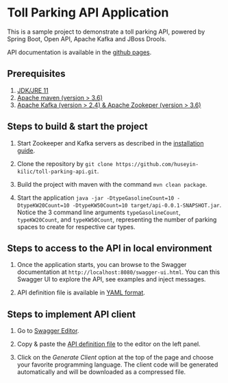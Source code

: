 # Toll Parking API Application

This is a sample project to demonstrate a toll parking API, powered by Spring Boot, Open API, Apache Kafka and JBoss Drools.

API documentation is available in the [github pages](https://huseyin-kilic.github.io/toll-parking-api/).

## Prerequisites 

1. [JDK/JRE 11](https://maven.apache.org/install.html)
2. [Apache maven (version > 3.6)](https://kafka.apache.org/quickstart)
3. [Apache Kafka (version > 2.4) & Apache Zookeper (version > 3.6)](https://kafka.apache.org/quickstart)

## Steps to build & start the project

1. Start Zookeeper and Kafka servers as described in the [installation guide](https://kafka.apache.org/quickstart).

2. Clone the repository by `git clone https://github.com/huseyin-kilic/toll-parking-api.git`.

3. Build the project with maven with the command `mvn clean package`.
    
4. Start the application `java -jar -DtypeGasolineCount=10 -DtypeKW20Count=10 -DtypeKW50Count=10 target/api-0.0.1-SNAPSHOT.jar`.
Notice the 3 command line arguments `typeGasolineCount`, `typeKW20Count`, and `typeKW50Count`, representing the number of parking spaces to create for respective car types.

## Steps to access to the API in local environment

1. Once the application starts, you can browse to the Swagger documentation at `http://localhost:8080/swagger-ui.html`.
 You can this Swagger UI to explore the API, see examples and inject messages.

2. API definition file is available in [YAML format](https://github.com/huseyin-kilic/toll-parking-api/blob/master/swagger.yaml).

## Steps to implement API client 

1. Go to [Swagger Editor](https://editor.swagger.io/). 

2. Copy & paste the [API definition file](https://github.com/huseyin-kilic/toll-parking-api/blob/master/swagger.yaml) to the editor on the left panel.

3. Click on the <i>Generate Client</i> option at the top of the page and choose your favorite programming language. 
The client code will be generated automatically and will be downloaded as a compressed file.

  